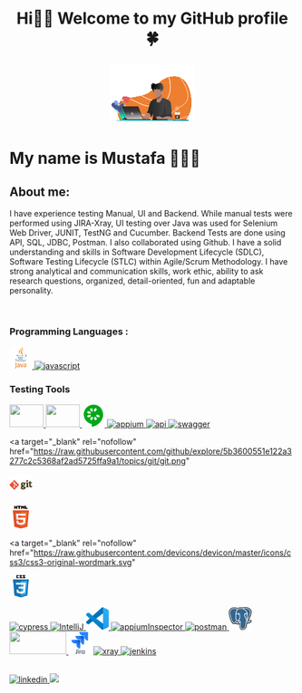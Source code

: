
<h1 align="center" dir="auto">
  <a id="user-content-hi--welcome-to-my-github-profile--" class="anchor"
  aria-hidden="true" tabindex="-1"
  href="#hi--welcome-to-my-github-profile--"
</h1>
<a>Hi👋🏻 Welcome to my GitHub profile 🍀 </a>

<p>
  <img
    src="https://github.com/bykgz/bykgz/blob/main/RCLqJwY5Uy.gif"
    alt="Typing SVG"
    style="max-width: 100%"
  />
</p>



<h1>My name is Mustafa 👩🏻‍💻</h1>
<h3 dir="auto">
  <a
    id="user-content-about-me-"
    class="anchor"
    aria-hidden="true"
    tabindex="-1"
    href="#about-me-"
  ></a>

  <h2>About me:</h2>
</h3>
<p dir="auto">
  I have experience testing Manual, UI and Backend. While manual tests were
  performed using JIRA-Xray, UI testing over Java was used for Selenium Web
  Driver, JUNIT, TestNG and Cucumber. Backend Tests are done using API, SQL,
  JDBC, Postman. I also collaborated using Github. I have a solid
  understanding and skills in Software Development Lifecycle (SDLC),
  Software Testing Lifecycle (STLC) within Agile/Scrum Methodology. I have
  strong analytical and communication skills, work ethic, ability to ask
  research questions, organized, detail-oriented, fun and adaptable
  personality.
</p>

<br />
<h3 dir="auto">Programming Languages :</h3>

<a href="https://www.java.com/" rel="nofollow" target="_blank">
  <img
    height="40"
    width="40"
    src="https://raw.githubusercontent.com/github/explore/5b3600551e122a3277c2c5368af2ad5725ffa9a1/topics/java/java.png"
    style="max-width: 100%"
  />
</a>

<a href="https://www.w3schools.com/js/" rel="nofollow" target="_blank">
  <img
    src="https://upload.wikimedia.org/wikipedia/commons/6/6a/JavaScript-logo.png"
    alt="javascript"
    width="38"
    height="38"
    data-canonical-src="https://i.hizliresim.com/bhkcevy.png"
    style="max-width: 100%"
  />
</a>

<h3>Testing Tools</h3>

<a href="https://testng.org/" rel="nofollow" target="_blank">
  <img
    height="40"
    width="60"
    src="https://playwright.dev/img/playwright-logo.svg"
    style="max-width: 100%"
  />
</a>

<a href="https://testng.org/" rel="nofollow" target="_blank">
  <img
    height="40"
    width="60"
    src="https://noorteck.com/wp-content/uploads/2019/05/TestNG-Logo.png"
    style="max-width: 100%"
  />
</a>

<a href="https://cucumber.io/" target="_blank" rel="nofollow">
  <img
    src="https://github.com/devicons/devicon/raw/master/icons/cucumber/cucumber-plain.svg"
    title="Cucumber"
    alt="Cucumber"
    width="40"
    height="40"
    style="max-width: 100%"
  />
</a>

<a href="https://appium.io" rel="nofollow">
  <img
    src="https://avatars.githubusercontent.com/u/3221291?s=200&amp;v=4"
    alt="appium"
    width="40"
    height="40"
    style="max-width: 100%"
  />
</a>

<a href="https://www.postman.com/what-is-an-api/" rel="nofollow">
  <img
    src="	https://cdn-icons-png.flaticon.com/512/1493/1493169.png"
    alt="api"
    width="40"
    height="40"
    style="max-width: 100%"
  />
</a>

<a href="https://swagger.io/" rel="nofollow" target="_blank">
  <img
    src="https://static-00.iconduck.com/assets.00/swagger-icon-512x512-halz44im.png"
    alt="swagger"
    width="40"
    height="40"
    style="max-width: 100%"
  />
</a>

<a
  target="_blank"
  rel="nofollow"
  href="https://raw.githubusercontent.com/github/explore/5b3600551e122a3277c2c5368af2ad5725ffa9a1/topics/git/git.png"
>
  <img
    height="40"
    width="40"
    src="https://raw.githubusercontent.com/github/explore/5b3600551e122a3277c2c5368af2ad5725ffa9a1/topics/git/git.png"
    style="max-width: 100%"
  />
</a>

<a href="https://www.w3schools.com/html/" rel="nofollow" target="_blank">
  <img
    height="40"
    width="40"
    src="https://raw.githubusercontent.com/github/explore/5b3600551e122a3277c2c5368af2ad5725ffa9a1/topics/html/html.png"
    style="max-width: 100%"
  />
</a>

<a
  target="_blank"
  rel="nofollow"
  href="https://raw.githubusercontent.com/devicons/devicon/master/icons/css3/css3-original-wordmark.svg"
>
  <img
    src="https://raw.githubusercontent.com/devicons/devicon/master/icons/css3/css3-original-wordmark.svg"
    alt="css3"
    width="40"
    height="40"
    style="max-width: 100%"
  />
</a>

<a href="https://www.cypress.io" rel="nofollow">
  <img
    src="https://www.cypress.io/_astro/navbar-brand.0d71ff96.svg"
    alt="cypress"
    width="40"
    height="40"
    style="max-width: 100%"
  />
</a>
<a href="https://www.jetbrains.com/idea/features/" rel="nofollow">
  <img
    src=""
    alt="IntelliJ"
    width="40"
    height="40"
    style="max-width: 100%"
  />
</a>
<a href="https://code.visualstudio.com/" rel="nofollow">
  <img
    width="40"
    src="https://raw.githubusercontent.com/github/explore/80688e429a7d4ef2fca1e82350fe8e3517d3494d/topics/visual-studio-code/visual-studio-code.png"
    style="max-width: 100%"
  />
</a>
<a href="https://github.com/appium/appium-inspector">
  <img
    src="https://raw.githubusercontent.com/appium/appium-inspector/main/docs/icon.png"
    alt="appiumInspector"
    width="40"
    height="40"
    style="max-width: 100%"
  />
</a>
<a href="https://postman.com" rel="nofollow">
  <img
    src="https://camo.githubusercontent.com/a13ca5b988ada41839ebe4f88455e63419a1b56fcb5eda207794cd1649a61d2c/68747470733a2f2f7777772e766563746f726c6f676f2e7a6f6e652f6c6f676f732f676574706f73746d616e2f676574706f73746d616e2d69636f6e2e737667"
    alt="postman"
    width="40"
    height="40"
    style="max-width: 100%"
  />
</a>
<a href="https://www.postgresql.org/" rel="nofollow">
  <img
    width="40"
    src="https://raw.githubusercontent.com/github/explore/80688e429a7d4ef2fca1e82350fe8e3517d3494d/topics/postgresql/postgresql.png"
    style="max-width: 100%"
  />
</a>
<a href="https://maven.apache.org/" rel="nofollow">
  <img
    src="https://maven.apache.org/images/maven-logo-black-on-white.png"
    width="100"
    height="40"
    style="max-width: 100%"
  />
</a>
<a
  target="_blank"
  rel="noopener noreferrer"
  href="https://github.com/devicons/devicon/blob/master/icons/jira/jira-original-wordmark.svg"
  ><img
    src="https://github.com/devicons/devicon/raw/master/icons/jira/jira-original-wordmark.svg"
    title="Jira"
    alt="Jira"
    width="40"
    height="40"
    style="max-width: 100%"
  /></a>
<a
  href="https://marketplace.atlassian.com/apps/1211769/xray-test-management-for-jira"
  rel="nofollow"
>
  <img
    src="https://avatars.githubusercontent.com/u/65618195?s=200&amp;v=4"
    alt="xray"
    width="40"
    height="40"
    style="max-width: 100%"
  />
</a>
<a
  target="_blank"
  rel="noopener noreferrer nofollow"
  href="https://camo.githubusercontent.com/677d7d6afeeb04410190a061d7bbb6fb8a5246c6dc80ab4b665988ca04b091d1/68747470733a2f2f7777772e766563746f726c6f676f2e7a6f6e652f6c6f676f732f6a656e6b696e732f6a656e6b696e732d69636f6e2e737667"
>
  <img
    src="https://camo.githubusercontent.com/677d7d6afeeb04410190a061d7bbb6fb8a5246c6dc80ab4b665988ca04b091d1/68747470733a2f2f7777772e766563746f726c6f676f2e7a6f6e652f6c6f676f732f6a656e6b696e732f6a656e6b696e732d69636f6e2e737667"
    alt="jenkins"
    width="40"
    height="40"
    style="max-width: 100%"
  />
</a>
<br />
<br />
<p>
  <a href="https://www.linkedin.com/in/mustafabuyukgoze/" rel="nofollow">
    <img
      src="https://camo.githubusercontent.com/591c02e8ff595d43e0b35b1b29aed639a7154b959cd8f8c854b9e176d885b094/68747470733a2f2f696d672e736869656c64732e696f2f62616467652f4c696e6b6564496e2d3030373742353f7374796c653d666f722d7468652d6261646765266c6f676f3d6c696e6b6564696e266c6f676f436f6c6f723d7768697465"
      alt="linkedin"
      data-canonical-src="https://img.shields.io/badge/LinkedIn-0077B5?style=for-the-badge&amp;logo=linkedin&amp;logoColor=white"
      style="max-width: 100%"
    />
  </a>
  <a href="https://medium.com/@mustafa.bykgz" rel="nofollow">
    <img
      src="https://camo.githubusercontent.com/70ca88ea4ec71a3bfefbe92ad2bc4d529dd80198d97f7903d2ce60af5b9860d9/68747470733a2f2f696d672e736869656c64732e696f2f62616467652f4d656469756d2d3132313030453f7374796c653d666f722d7468652d6261646765266c6f676f3d6d656469756d266c6f676f436f6c6f723d7768697465"
      data-canonical-src="https://img.shields.io/badge/Medium-12100E?style=for-the-badge&amp;logo=medium&amp;logoColor=white"
      style="max-width: 100%"
    />
  </a>
</p>
